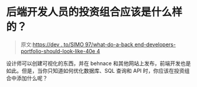 # 后端开发人员的投资组合应该是什么样的？

> 原文:[https://dev . to/SIMO 97/what-do-a-back end-developers-portfolio-should-look-like-40e 4](https://dev.to/simo97/what-does-a-backend-developers-portfolio-should-look-like---40e4)

设计师可以创建可视化的东西，并在 behnace 和其他网站上发布，前端开发也是如此。但是，当你只知道如何优化数据库、SQL 查询和 API 时，你应该在投资组合中添加什么呢？